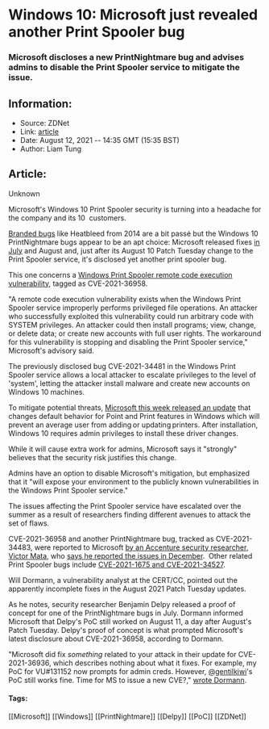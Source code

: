 # Windows 10: Microsoft just revealed another Print Spooler bug
### Microsoft discloses a new PrintNightmare bug and advises admins to disable the Print Spooler service to mitigate the issue.

## Information:
+ Source: ZDNet
+ Link: [article](https://www.zdnet.com/article/windows-10-microsoft-just-revealed-another-print-spool-bug/)
+ Date: August 12, 2021 -- 14:35 GMT (15:35 BST)
+ Author: Liam Tung


## Article:
Unknown

Microsoft's Windows 10 Print Spooler security is turning into a headache for the company and its 10  customers.

[Branded bugs](http://v) like Heatbleed from 2014 are a bit passé but the Windows 10 PrintNightmare bugs appear to be an apt choice: Microsoft released fixes [in July](https://www.zdnet.com/article/microsoft-adds-second-cve-for-printnightmare-remote-code-execution/) and August and, just after its August 10 Patch Tuesday change to the Print Spooler service, it's disclosed yet another print spooler bug. 


This one concerns a [Windows Print Spooler remote code execution vulnerability](https://msrc.microsoft.com/update-guide/vulnerability/CVE-2021-36958), tagged as CVE-2021-36958. 

"A remote code execution vulnerability exists when the Windows Print Spooler service improperly performs privileged file operations. An attacker who successfully exploited this vulnerability could run arbitrary code with SYSTEM privileges. An attacker could then install programs; view, change, or delete data; or create new accounts with full user rights. The workaround for this vulnerability is stopping and disabling the Print Spooler service," Microsoft's advisory said.

The previously disclosed bug CVE-2021-34481 in the Windows Print Spooler service allows a local attacker to escalate privileges to the level of 'system', letting the attacker install malware and create new accounts on Windows 10 machines. 

To mitigate potential threats, [Microsoft this week released an update](https://www.zdnet.com/article/microsoft-fixes-windows-10-printnightmare-flaw-with-this-update/) that changes default behavior for Point and Print features in Windows which will prevent an average user from adding or updating printers. After installation, Windows 10 requires admin privileges to install these driver changes.

While it will cause extra work for admins, Microsoft says it "strongly" believes that the security risk justifies this change.






Admins have an option to disable Microsoft's mitigation, but emphasized that it "will expose your environment to the publicly known vulnerabilities in the Windows Print Spooler service."

The issues affecting the Print Spooler service have escalated over the summer as a result of researchers finding different avenues to attack the set of flaws. 

CVE-2021-36958 and another PrintNightmare bug, tracked as CVE-2021-34483, were reported to Microsoft [by an Accenture security researcher, Victor Mata](https://twitter.com/offenseindepth/status/1425586599639887874), who [says he reported the issues in December](https://twitter.com/offenseindepth/status/1425574625384206339).  Other related Print Spooler bugs include [CVE-2021-1675 and CVE-2021-34527](https://www.zdnet.com/article/microsoft-adds-second-cve-for-printnightmare-remote-code-execution/). 

Will Dormann, a vulnerability analyst at the CERT/CC, pointed out the apparently incomplete fixes in the August 2021 Patch Tuesday updates. 

As he notes, security researcher Benjamin Delpy released a proof of concept for one of the PrintNightmare bugs in July. Dormann informed Microsoft that Delpy's PoC still worked on August 11, a day after August's Patch Tuesday. Delpy's proof of concept is what prompted Microsoft's latest disclosure about CVE-2021-36958, according to Dormann.    

"Microsoft did fix *something* related to your attack in their update for CVE-2021-36936, which describes nothing about what it fixes. For example, my PoC for VU#131152 now prompts for admin creds. However, [@gentilkiwi](https://twitter.com/gentilkiwi)'s PoC still works fine. Time for MS to issue a new CVE?," [wrote Dormann](https://twitter.com/wdormann/status/1425562960714416135). 





#### Tags:
[[Microsoft]] [[Windows]] [[PrintNightmare]] [[Delpy]] [[PoC]] [[ZDNet]]
